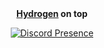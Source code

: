 <div align="center">
<strong><a href="https://www.moonware.dev">Hydrogen</a> on top</strong>

</div>


<div align="center">
  

  [![Discord Presence](https://lanyard.cnrad.dev/api/739250213293785119?theme=dark&bg=471ba0&)](https://discord.com/users/739250213293785119) 
  
    

  

 </div>
</div>





